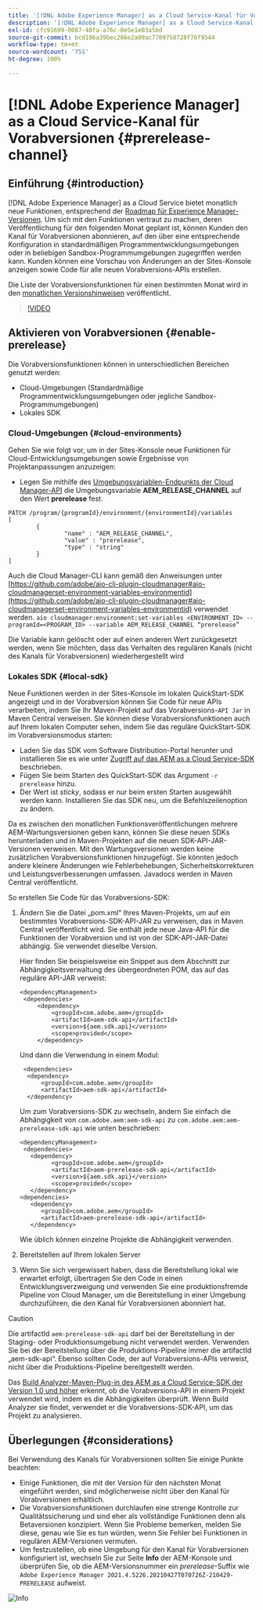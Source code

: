 ```yaml
---
title: '[!DNL Adobe Experience Manager] as a Cloud Service-Kanal für Vorabversionen'
description: '[!DNL Adobe Experience Manager] as a Cloud Service-Kanal für Vorabversionen'
exl-id: cfc91699-0087-40fa-a76c-0e5e1e03a5bd
source-git-commit: bcd106a39bec286e2a09ac7709758728f76f9544
workflow-type: tm+mt
source-wordcount: '751'
ht-degree: 100%

---
```


# [!DNL Adobe Experience Manager] as a Cloud Service-Kanal für Vorabversionen {#prerelease-channel}


## Einführung {#introduction}

[!DNL Adobe Experience Manager] as a Cloud Service bietet monatlich neue Funktionen, entsprechend der [Roadmap für Experience Manager-Versionen](https://experienceleague.adobe.com/docs/experience-manager-release-information/aem-release-updates/update-releases-roadmap.html?lang=de#aem-as-cloud-service). Um sich mit den Funktionen vertraut zu machen, deren Veröffentlichung für den folgenden Monat geplant ist, können Kunden den Kanal für Vorabversionen abonnieren, auf den über eine entsprechende Konfiguration in standardmäßigen Programmentwicklungsumgebungen oder in beliebigen Sandbox-Programmumgebungen zugegriffen werden kann. Kunden können eine Vorschau von Änderungen an der Sites-Konsole anzeigen sowie Code für alle neuen Vorabversions-APIs erstellen.

Die Liste der Vorabversionsfunktionen für einen bestimmten Monat wird in den [monatlichen Versionshinweisen](/help/release-notes/release-notes-cloud/release-notes-current.md) veröffentlicht.

>[!VIDEO](/help/release-notes/assets/prerelease-overview.mp4)

## Aktivieren von Vorabversionen {#enable-prerelease}

Die Vorabversionsfunktionen können in unterschiedlichen Bereichen genutzt werden:

* Cloud-Umgebungen (Standardmäßige Programmentwicklungsumgebungen oder jegliche Sandbox-Programmumgebungen)
* Lokales SDK

### Cloud-Umgebungen {#cloud-environments}

Gehen Sie wie folgt vor, um in der Sites-Konsole neue Funktionen für Cloud-Entwicklungsumgebungen sowie Ergebnisse von Projektanpassungen anzuzeigen:

* Legen Sie mithilfe des [Umgebungsvariablen-Endpunkts der Cloud Manager-API](https://www.adobe.io/apis/experiencecloud/cloud-manager/api-reference.html#/Variables/patchEnvironmentVariables) die Umgebungsvariable **AEM_RELEASE_CHANNEL** auf den Wert **prerelease** fest.

```
PATCH /program/{programId}/environment/{environmentId}/variables
[
        {
                "name" : "AEM_RELEASE_CHANNEL",
                "value" : "prerelease",
                "type" : "string"
        }
]
```

Auch die Cloud Manager-CLI kann gemäß den Anweisungen unter [https://github.com/adobe/aio-cli-plugin-cloudmanager#aio-cloudmanagerset-environment-variables-environmentid](https://github.com/adobe/aio-cli-plugin-cloudmanager#aio-cloudmanagerset-environment-variables-environmentid) verwendet werden.
```aio cloudmanager:environment:set-variables <ENVIRONMENT_ID> --programId=<PROGRAM_ID> --variable AEM_RELEASE_CHANNEL “prerelease”```


Die Variable kann gelöscht oder auf einen anderen Wert zurückgesetzt werden, wenn Sie möchten, dass das Verhalten des regulären Kanals (nicht des Kanals für Vorabversionen) wiederhergestellt wird

### Lokales SDK {#local-sdk}

Neue Funktionen werden in der Sites-Konsole im lokalen QuickStart-SDK angezeigt und in der Vorabversion können Sie Code für neue APIs verarbeiten, indem Sie Ihr Maven-Projekt auf das Vorabversions-`API Jar` in Maven Central verweisen. Sie können diese Vorabversionsfunktionen auch auf Ihrem lokalen Computer sehen, indem Sie das reguläre QuickStart-SDK im Vorabversionsmodus starten:

* Laden Sie das SDK vom Software Distribution-Portal herunter und installieren Sie es wie unter [Zugriff auf das AEM as a Cloud Service-SDK](/help/implementing/developing/introduction/aem-as-a-cloud-service-sdk.md) beschrieben.
* Fügen Sie beim Starten des QuickStart-SDK das Argument `-r prerelease` hinzu.
* Der Wert ist *sticky*, sodass er nur beim ersten Starten ausgewählt werden kann. Installieren Sie das SDK neu, um die Befehlszeilenoption zu ändern.

Da es zwischen den monatlichen Funktionsveröffentlichungen mehrere AEM-Wartungsversionen geben kann, können Sie diese neuen SDKs herunterladen und in Maven-Projekten auf die neuen SDK-API-JAR-Versionen verweisen. Mit den Wartungsversionen werden keine zusätzlichen Vorabversionsfunktionen hinzugefügt. Sie könnten jedoch andere kleinere Änderungen wie Fehlerbehebungen, Sicherheitskorrekturen und Leistungsverbesserungen umfassen.
Javadocs werden in Maven Central veröffentlicht.

So erstellen Sie Code für das Vorabversions-SDK:

1. Ändern Sie die Datei „pom.xml“ Ihres Maven-Projekts, um auf ein bestimmtes Vorabversions-SDK-API-JAR zu verweisen, das in Maven Central veröffentlicht wird. Sie enthält jede neue Java-API für die Funktionen der Vorabversion und ist von der SDK-API-JAR-Datei abhängig. Sie verwendet dieselbe Version.

   Hier finden Sie beispielsweise ein Snippet aus dem Abschnitt zur Abhängigkeitsverwaltung des übergeordneten POM, das auf das reguläre API-JAR verweist:

   ```
   <dependencyManagement>
    <dependencies>
        <dependency>
            <groupId>com.adobe.aem</groupId>
            <artifactId>aem-sdk-api</artifactId>
            <version>${aem.sdk.api}</version>
            <scope>provided</scope>
        </dependency>
   ```

   Und dann die Verwendung in einem Modul:

   ```
    <dependencies>
     <dependency>
         <groupId>com.adobe.aem</groupId>
         <artifactId>aem-sdk-api</artifactId>
     </dependency>
   ```

   Um zum Vorabversions-SDK zu wechseln, ändern Sie einfach die Abhängigkeit von `com.adobe.aem:aem-sdk-api` zu `com.adobe.aem:aem-prerelease-sdk-api` wie unten beschrieben:

   ```
   <dependencyManagement>
    <dependencies>
      <dependency>
            <groupId>com.adobe.aem</groupId>
            <artifactId>aem-prerelease-sdk-api</artifactId>
            <version>${aem.sdk.api}</version>
            <scope>provided</scope>
      </dependency>
   <dependencies>
      <dependency>
         <groupId>com.adobe.aem</groupId>
         <artifactId>aem-prerelease-sdk-api</artifactId>
      </dependency>
   ```

   Wie üblich können einzelne Projekte die Abhängigkeit verwenden.

1. Bereitstellen auf Ihrem lokalen Server
1. Wenn Sie sich vergewissert haben, dass die Bereitstellung lokal wie erwartet erfolgt, übertragen Sie den Code in einen Entwicklungsverzweigung und verwenden Sie eine produktionsfremde Pipeline von Cloud Manager, um die Bereitstellung in einer Umgebung durchzuführen, die den Kanal für Vorabversionen abonniert hat.

>[!CAUTION]
> 
> Die artifactId `aem-prerelease-sdk-api` darf bei der Bereitstellung in der Staging- oder Produktionsumgebung nicht verwendet werden. Verwenden Sie bei der Bereitstellung über die Produktions-Pipeline immer die artifactId „aem-sdk-api“. Ebenso sollten Code, der auf Vorabversions-APIs verweist, nicht über die Produktions-Pipeline bereitgestellt werden.

Das [Build Analyzer-Maven-Plug-in des AEM as a Cloud Service-SDK der Version 1.0 und höher](https://experienceleague.adobe.com/docs/experience-manager-core-components/using/developing/archetype/build-analyzer-maven-plugin.html?lang=de#developing) erkennt, ob die Vorabversions-API in einem Projekt verwendet wird, indem es die Abhängigkeiten überprüft. Wenn Build Analyzer sie findet, verwendet er die Vorabversions-SDK-API, um das Projekt zu analysieren.

## Überlegungen {#considerations}

Bei Verwendung des Kanals für Vorabversionen sollten Sie einige Punkte beachten:

* Einige Funktionen, die mit der Version für den nächsten Monat eingeführt werden, sind möglicherweise nicht über den Kanal für Vorabversionen erhältlich.
* Die Vorabversionsfunktionen durchlaufen eine strenge Kontrolle zur Qualitätssicherung und sind eher als vollständige Funktionen denn als Betaversionen konzipiert. Wenn Sie Probleme bemerken, melden Sie diese, genau wie Sie es tun würden, wenn Sie Fehler bei Funktionen in regulären AEM-Versionen vermuten.
* Um festzustellen, ob eine Umgebung für den Kanal für Vorabversionen konfiguriert ist, wechseln Sie zur Seite **Info** der AEM-Konsole und überprüfen Sie, ob die AEM-Versionsnummer ein *prerelease*-Suffix wie ```Adobe Experience Manager 2021.4.5226.20210427T070726Z-210429-PRERELEASE``` aufweist.

![Info](/help/release-notes/assets/about.png)
